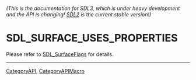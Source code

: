 ###### (This is the documentation for SDL3, which is under heavy development and the API is changing! [SDL2](https://wiki.libsdl.org/SDL2/) is the current stable version!)
# SDL_SURFACE_USES_PROPERTIES

Please refer to [SDL_SurfaceFlags](SDL_SurfaceFlags) for details.

----
[CategoryAPI](CategoryAPI), [CategoryAPIMacro](CategoryAPIMacro)

